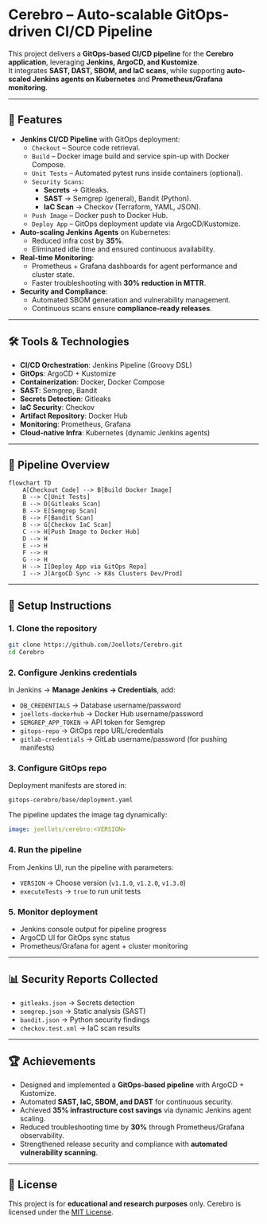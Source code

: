 
# Cerebro – Auto-scalable GitOps-driven CI/CD Pipeline

This project delivers a **GitOps-based CI/CD pipeline** for the **Cerebro application**, leveraging **Jenkins, ArgoCD, and Kustomize**.  
It integrates **SAST, DAST, SBOM, and IaC scans**, while supporting **auto-scaled Jenkins agents on Kubernetes** and **Prometheus/Grafana monitoring**.  

---

## 🚀 Features

- **Jenkins CI/CD Pipeline** with GitOps deployment:
  - `Checkout` – Source code retrieval.  
  - `Build` – Docker image build and service spin-up with Docker Compose.  
  - `Unit Tests` – Automated pytest runs inside containers (optional).  
  - `Security Scans`:
    - **Secrets** → Gitleaks.  
    - **SAST** → Semgrep (general), Bandit (Python).  
    - **IaC Scan** → Checkov (Terraform, YAML, JSON).  
  - `Push Image` – Docker push to Docker Hub.  
  - `Deploy App` – GitOps deployment update via ArgoCD/Kustomize.
- **Auto-scaling Jenkins Agents** on Kubernetes:
  - Reduced infra cost by **35%**.
  - Eliminated idle time and ensured continuous availability.
- **Real-time Monitoring**:
  - Prometheus + Grafana dashboards for agent performance and cluster state.
  - Faster troubleshooting with **30% reduction in MTTR**.
- **Security and Compliance**:
  - Automated SBOM generation and vulnerability management.
  - Continuous scans ensure **compliance-ready releases**.

---

## 🛠️ Tools & Technologies

- **CI/CD Orchestration**: Jenkins Pipeline (Groovy DSL)  
- **GitOps**: ArgoCD + Kustomize  
- **Containerization**: Docker, Docker Compose  
- **SAST**: Semgrep, Bandit  
- **Secrets Detection**: Gitleaks  
- **IaC Security**: Checkov  
- **Artifact Repository**: Docker Hub  
- **Monitoring**: Prometheus, Grafana  
- **Cloud-native Infra**: Kubernetes (dynamic Jenkins agents)  

---

## 📂 Pipeline Overview

```mermaid
flowchart TD
    A[Checkout Code] --> B[Build Docker Image]
    B --> C[Unit Tests]
    B --> D[Gitleaks Scan]
    B --> E[Semgrep Scan]
    B --> F[Bandit Scan]
    B --> G[Checkov IaC Scan]
    C --> H[Push Image to Docker Hub]
    D --> H
    E --> H
    F --> H
    G --> H
    H --> I[Deploy App via GitOps Repo]
    I --> J[ArgoCD Sync -> K8s Clusters Dev/Prod]
````

---

## 🔧 Setup Instructions

### 1. Clone the repository

```bash
git clone https://github.com/Joellots/Cerebro.git
cd Cerebro
```

### 2. Configure Jenkins credentials

In Jenkins → **Manage Jenkins → Credentials**, add:

* `DB_CREDENTIALS` → Database username/password
* `joellots-dockerhub` → Docker Hub username/password
* `SEMGREP_APP_TOKEN` → API token for Semgrep
* `gitops-repo` → GitOps repo URL/credentials
* `gitlab-credentials` → GitLab username/password (for pushing manifests)

### 3. Configure GitOps repo

Deployment manifests are stored in:

```
gitops-cerebro/base/deployment.yaml
```

The pipeline updates the image tag dynamically:

```yaml
image: joellots/cerebro:<VERSION>
```

### 4. Run the pipeline

From Jenkins UI, run the pipeline with parameters:

* `VERSION` → Choose version (`v1.1.0`, `v1.2.0`, `v1.3.0`)
* `executeTests` → `true` to run unit tests

### 5. Monitor deployment

* Jenkins console output for pipeline progress
* ArgoCD UI for GitOps sync status
* Prometheus/Grafana for agent + cluster monitoring

---

## 📊 Security Reports Collected

* `gitleaks.json` → Secrets detection
* `semgrep.json` → Static analysis (SAST)
* `bandit.json` → Python security findings
* `checkov.test.xml` → IaC scan results

---

## 🏆 Achievements

* Designed and implemented a **GitOps-based pipeline** with ArgoCD + Kustomize.
* Automated **SAST, IaC, SBOM, and DAST** for continuous security.
* Achieved **35% infrastructure cost savings** via dynamic Jenkins agent scaling.
* Reduced troubleshooting time by **30%** through Prometheus/Grafana observability.
* Strengthened release security and compliance with **automated vulnerability scanning**.

---

## 📜 License

This project is for **educational and research purposes** only.
Cerebro is licensed under the [MIT License](LICENSE).


